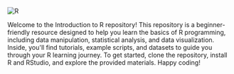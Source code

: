 ![R](https://github.com/forever5981/Introduction-to-R/assets/171000527/b22f9e07-f63f-4774-95e8-6024fedea908)

Welcome to the Introduction to R repository! This repository is a beginner-friendly resource designed to help you learn the basics of R programming, including data manipulation, statistical analysis, and data visualization. Inside, you'll find tutorials, example scripts, and datasets to guide you through your R learning journey. To get started, clone the repository, install R and RStudio, and explore the provided materials. Happy coding!

